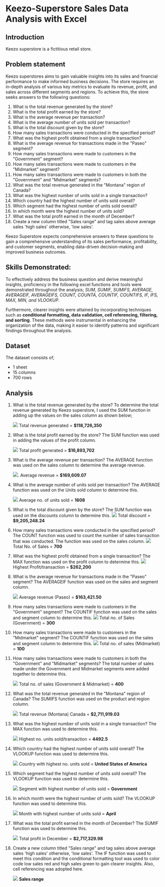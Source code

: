 # Keezo-Superstore Sales Data Analysis with Excel

## Introduction
Keezo superstore is a fictitious retail store.

## Problem statement
Keezo superstores aims to gain valuable insights into its sales and financial performance to make informed business decisions. The store requires an in-depth analysis of various key metrics to evaluate its revenue, profit, and sales across different segments and regions. To achieve this, the store seeks answers to the following questions:

1. What is the total revenue generated by the store?
2. What is the total profit earned by the store?
3. What is the average revenue per transaction?
4. What is the average number of units sold per transaction?
5. What is the total discount given by the store?
6. How many sales transactions were conducted in the specified period?
7. What was the highest profit obtained from a single transaction?
8. What is the average revenue for transactions made in the "Paseo" segment?
9. How many sales transactions were made to customers in the "Government" segment?
10. How many sales transactions were made to customers in the "Midmarket" segment?
11. How many sales transactions were made to customers in both the "Government" and "Midmarket" segments?
12. What was the total revenue generated in the "Montana" region of Canada?
13. What was the highest number of units sold in a single transaction?
14. Which country had the highest number of units sold overall?
15. Which segment had the highest number of units sold overall?
16. In which month were the highest number of units sold?
17. What was the total profit earned in the month of December?
18. Create a new column titled "Sales range" and tag sales above average sales 'high sales' otherwise, 'low sales'.

Keezo Superstore expects comprehensive answers to these questions to gain a comprehensive understanding of its sales performance, profitability, and customer segments, enabling data-driven decision-making and improved business outcomes.

## Skills Demonstrated:

To effectively address the business question and derive meaningful insights, proficiency in the following excel functions and tools were demonstrated throughout the analysis; _SUM, SUMIF, SUMIFS, AVERAGE, AVERAGEIF, AVERAGEIFS, COUNT, COUNTA, COUNTIF, COUNTIFS, IF, IFS, MAX, MIN, and VLOOKUP_.

Furthermore, clearer insights were attained by incorporating techniques such as **conditional formatting, data validation, cell referencing, filtering, and sorting**. These methods were instrumental in enhancing the organization of the data, making it easier to identify patterns and significant findings throughout the analysis.

## Dataset
The dataset consists of;
-  1 sheet
-  15 columns
- 700 rows

## Analysis
1. What is the total revenue generated by the store?
   To determine the total revenue generated by Keezo superstore, I used the SUM function in adding up the values on the sales column as shown below;
   
   ![](image1.png)
   Total revenue generated = **$118,726,350**
   
2. What is the total profit earned by the store?
   The SUM function was used in adding the values of the profit column.

   ![](image2.png)
   Total profit generated = **$16,893,702**

3. What is the average revenue per transaction? The AVERAGE function was used on the sales column to determine the average revenue.

    ![](image3.png).
   Average revenue =  **$169,609.07** 

4. What is the average number of units sold per transaction? The AVERAGE function was used on the Units sold column to determine this.
   
    ![](image4.png)
   Average no. of units sold = **1608**
   
5. What is the total discount given by the store? The SUM function was used on the discounts column to determine this.
    ![](image5.png)
   Total discount = **$9,205,248.24**
   
6. How many sales transactions were conducted in the specified period? The COUNT function was used to count the number of sales transaction that was conducted. The function was used on the sales column.
    ![](image6.png)
   Total No. of Sales = **700**
   
7. What was the highest profit obtained from a single transaction? The MAX function was used on the profit column to determine this.
    ![](image7.png)
    Highest Profit/transaction = **$262,200**

8. What is the average revenue for transactions made in the "Paseo" segment? The AVERAGEIF function was used on the sales and segment column.

    ![](image8.png)
   Average revenue (Paseo) = **$163,421.50**
   
9. How many sales transactions were made to customers in the "Government" segment? The COUNTIF function was used on the sales and segment column to determine this.
     ![](image9.png)
   Total no. of Sales (Government) = **300**
   
10. How many sales transactions were made to customers in the "Midmarket" segment? The COUNTIF function was used on the sales and segment column to determine this.
     ![](image10.png)
    Total no. of sales (Midmarket) = **100**
    
11. How many sales transactions were made to customers in both the "Government" and "Midmarket" segments? The total number of sales made under the Government and Midmarket segments were added together to determine this.
    
      ![](image11.png)
    Total no. of sales (Government & Midmarket) = **400**
    
12. What was the total revenue generated in the "Montana" region of Canada? The SUMIFS function was used on the product and region column.

     ![](image12.png)
    Total revenue (Montana) Canada = **$2,711,919.03**
    
13. What was the highest number of units sold in a single transaction? The MAX function was used to determine this.

     ![](image13.png)
    Highest no. units sold/transaction = **4492.5**
    
14. Which country had the highest number of units sold overall? The VLOOKUP function was used to determine this.

     ![](image14.png)
    Country with highest no. units sold = **United States of America**
     
15. Which segment had the highest number of units sold overall? The VLOOKUP function was used to determine this.

     ![](image15.png)
    Segment with highest number of units sold = **Government**
    
16. In which month were the highest number of units sold? The VLOOKUP function was used to determine this.

    ![](image16.png)
    Month with highest number of units sold = **April**
    
17. What was the total profit earned in the month of December? The SUMIF function was used to determine this.

    ![](image17.png)
    Total profit in December = **$2,717,329.98**

18. Create a new column titled "Sales range" and tag sales above average sales 'high sales' otherwise, 'low sales'. The IF function was used to meet this condition and the conditional formatting tool was used to color code low sales red and high sales green to gain clearer insights. Also, cell referencing was adopted here.

    ![](image18.png)
    **Sales range** 
   










